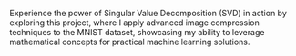 Experience the power of Singular Value Decomposition (SVD) in action by exploring this project, where I apply advanced image compression techniques to the MNIST dataset, showcasing my ability to leverage mathematical concepts for practical machine learning solutions.
